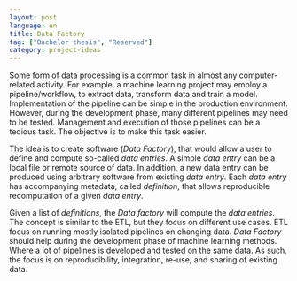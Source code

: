 ```yaml
---
layout: post
language: en
title: Data Factory
tag: ["Bachelor thesis", "Reserved"]
category: project-ideas
---
```


Some form of data processing is a common task in almost any computer-related activity.
For example, a machine learning project may employ a pipeline/workflow, to extract data, transform data and train a model.
Implementation of the pipeline can be simple in the production environment.
However, during the development phase, many different pipelines may need to be tested.
Management and execution of those pipelines can be a tedious task.
The objective is to make this task easier.

<!-- more -->

The idea is to create software (*Data Factory*), that would allow a user to define and compute so-called *data entries*.
A simple *data entry* can be a local file or remote source of data. 
In addition, a new data entry can be produced using arbitrary software from existing *data entry*. 
Each *data entry* has accompanying metadata, called *definition*, that allows reproducible recomputation of a given *data entry*.

Given a list of *definitions*, the *Data factory* will compute the *data entries*.
The concept is similar to the ETL, but they focus on different use cases.
ETL focus on running mostly isolated pipelines on changing data.
*Data Factory* should help during the development phase of machine learning methods. 
Where a lot of pipelines is developed and tested on the same data.
As such, the focus is on reproducibility,  integration, re-use, and sharing of existing data.
